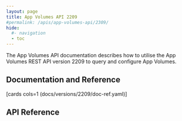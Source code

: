 ```yaml
---
layout: page
title: App Volumes API 2209
#permalink: /apis/app-volumes-api/2309/
hide:
  #- navigation
  - toc
---
```


The App Volumes API documentation describes how to utilise the App Volumes REST API version 2209 to query and configure App Volumes.

## Documentation and Reference

[cards cols=1 (docs/versions/2209/doc-ref.yaml)]

## API Reference

<swagger-ui src="swagger.json"/>
